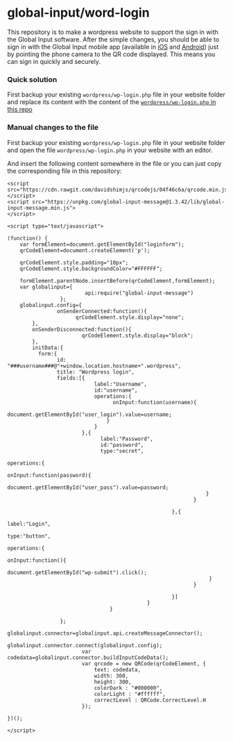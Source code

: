 # global-input/word-login


This repository is to make a wordpress website to support the sign in with the Global Input software. After the simple changes, you should be able to sign in with the Global Input mobile app (available in [iOS](https://itunes.apple.com/us/app/global-input-app/id1269541616?mt=8&ign-mpt=uo%3D4) and [Android](https://itunes.apple.com/us/app/global-input-app/id1269541616?mt=8&ign-mpt=uo%3D4)) just by pointing the phone camera to the QR code displayed. This means you can sign in quickly and securely.

### Quick solution

First backup your existing ```wordpress/wp-login.php``` file in your website folder and replace its content with the content of the [```wordpress/wp-login.php``` in this repo](https://github.com/global-input/wordpress-login/blob/master/wordpress/wp-login.php)

### Manual changes to the file

First backup your existing ```wordpress/wp-login.php``` file in your website folder and
open the file ```wordpress/wp-login.php``` in your website with an editor.

And insert the following content somewhere in the file or you can just copy the corresponding file in this repository:

```
<script src="https://cdn.rawgit.com/davidshimjs/qrcodejs/04f46c6a/qrcode.min.js">
</script>
<script src="https://unpkg.com/global-input-message@1.3.42/lib/global-input-message.min.js">
</script>

<script type="text/javascript">

(function() {
	var formElement=document.getElementById("loginform");
	qrCodeElement=document.createElement('p');

	qrCodeElement.style.padding="10px";
	qrCodeElement.style.backgroundColor="#FFFFFF";

	formElement.parentNode.insertBefore(qrCodeElement,formElement);
	var globalinput={
						 api:require("global-input-message")
				 };
	globalinput.config={
				onSenderConnected:function(){
					  qrCodeElement.style.display="none";
        },
        onSenderDisconnected:function(){
						qrCodeElement.style.display="block";
        },
        initData:{
          form:{
                id:  "###username###@"+window.location.hostname+".wordpress",
                title: "Wordpress login",
                fields:[{
                            label:"Username",
                            id:"username",
                            operations:{
                                  onInput:function(username){
                                  document.getElementById("user_login").value=username;
                                }
                            }
                        },{
                              label:"Password",
                              id:"password",
                              type:"secret",
															operations:{
																onInput:function(password){
																 document.getElementById("user_pass").value=password;
																}
															}

													 },{
															label:"Login",
															type:"button",
															operations:{
																 onInput:function(){
																				 document.getElementById("wp-submit").click();
																 }
															}

													 }]
											 }
								 }

				 };
						globalinput.connector=globalinput.api.createMessageConnector();
						globalinput.connector.connect(globalinput.config);
						var codedata=globalinput.connector.buildInputCodeData();
						var qrcode = new QRCode(qrCodeElement, {
							text: codedata,
							width: 300,
							height: 300,
							colorDark : "#000000",
							colorLight : "#ffffff",
							correctLevel : QRCode.CorrectLevel.H
						});

})();

</script>

```
